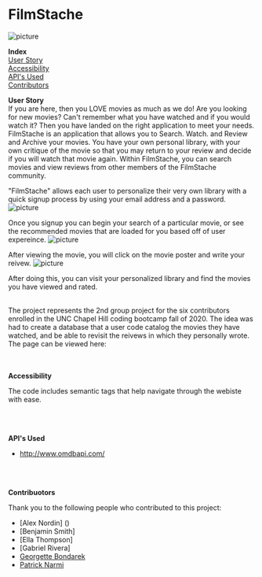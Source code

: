 # FilmStache 
![picture](../project2GroupRepo/public/assets/FilmStacheCroppedLogo.png)
<br>

**Index**<br>
[User Story](#UserStory)<br>
[Accessibility](#Accessibility)<br>
[API's Used](#API'sUsed)<br>
[Contributors](#Contributors)<br>


**User Story**<br>
  If you are here, then you LOVE movies as much as we do!  Are you looking for new movies? Can't remember what you have watched and if you would watch it? Then you have landed on the right application to meet your needs.  FilmStache is an application that allows you to Search. Watch. and Review and Archive your movies.  You have your own personal library, with your own critique of the movie so that you may return to your review and decide if you will watch that movie again.  Within FilmStache, you can search movies and view reviews from other members of the FilmStache community.  

"FilmStache" allows each user to personalize their very own library with a quick signup process by using your email address and a password.
![picture](../project2GroupRepo/public/assets/signpScreenShot.png)

Once you signup you can begin your search of a particular movie, or see the recommended movies that are loaded for you based off of user expereince. 
![picture](../project2GroupRepo/public/assets/searchScreenshot.png) 

After viewing the movie, you will click on the movie poster and write your reivew. 
![picture](../project2GroupRepo/public/assets/reviewMovieScreenshot.png)

After doing this, you can visit your personalized library and find the movies you have viewed and rated.  


<br>
The project represents the 2nd group project for the six contributors enrolled in the UNC Chapel Hill coding bootcamp fall of 2020.  The idea was had to create a database that a user code catalog the movies they have watched, and be able to revisit the reivews in which they personally wrote.  The page can be viewed here: 
<br>

<br>
<br>

**Accessibility**

The code includes semantic tags that help navigate through the webiste with ease. 

<br>
<br>

**API's Used**
* http://www.omdbapi.com/ 

<br>
<br>


**Contribuotors**

Thank you to the following people who contributed to this project: <br>
* [Alex Nordin] ()
* [Benjamin Smith]
* [Ella Thompson]
* [Gabriel Rivera]
* [Georgette Bondarek](https://georgettebondarek.github.io/GeorgetteBPortfolio/)
* [Patrick Narmi](https://pdnarmi.github.io/DeveloperPortfolio/)
<br>






